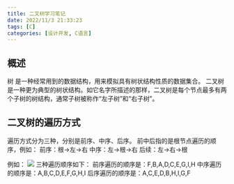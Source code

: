 ```yaml
---
title: 二叉树学习笔记
date: 2022/11/3 21:33:23
tags: [C]
categories: [设计开发, C语言]
---
```

## 概述
树 是一种经常用到的数据结构，用来模拟具有树状结构性质的数据集合。
二叉树是一种更为典型的树状结构。如它名字所描述的那样，二叉树是每个节点最多有两个子树的树结构，通常子树被称作“左子树”和“右子树”。


## 二叉树的遍历方式
遍历方式分为三种，分别是前序、中序、后序。
前中后指的是根节点遍历的顺序，例如：
前序：根->左->右
中序：左->根->右
后续：左->右->根

例如：
![](https://blog-alan.oss-cn-hangzhou.aliyuncs.com/hexo_blog/twotree/Slide01.png)
三种遍历顺序如下：
前序遍历的顺序是：F,B,A,D,C,E,G,I,H
中序遍历的顺序是：A,B,C,D,E,F,G,H,I
后序遍历的顺序是：A,C,E,D,B,H,I,G,F

